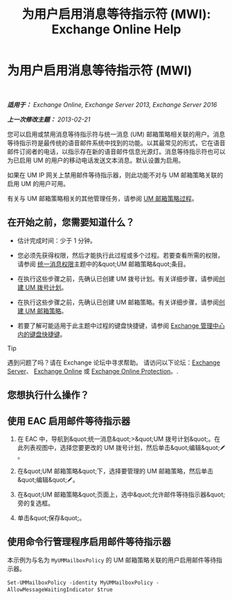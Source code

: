 ﻿---
title: '为用户启用消息等待指示符 (MWI): Exchange Online Help'
TOCTitle: 为用户启用消息等待指示符 (MWI)
ms:assetid: 3d0ca657-00b6-4108-a850-b092fede1f75
ms:mtpsurl: https://technet.microsoft.com/zh-cn/library/Dd335216(v=EXCHG.150)
ms:contentKeyID: 50556553
ms.date: 05/23/2018
mtps_version: v=EXCHG.150
ms.translationtype: MT
---

# 为用户启用消息等待指示符 (MWI)

 

_**适用于：** Exchange Online, Exchange Server 2013, Exchange Server 2016_

_**上一次修改主题：** 2013-02-21_

您可以启用或禁用消息等待指示符与统一消息 (UM) 邮箱策略相关联的用户。消息等待指示符是最传统的语音邮件系统中找到的功能。以其最常见的形式，它在语音邮件订阅者的电话，以指示存在新的语音邮件信息光源灯。消息等待指示符也可以为已启用 UM 的用户的移动电话发送文本消息。默认设置为启用。

如果在 UM IP 网关上禁用邮件等待指示器，则此功能不对与 UM 邮箱策略关联的启用 UM 的用户可用。

有关与 UM 邮箱策略相关的其他管理任务，请参阅 [UM 邮箱策略过程](um-mailbox-policy-procedures-exchange-2013-help.md)。

## 在开始之前，您需要知道什么？

  - 估计完成时间：少于 1 分钟。

  - 您必须先获得权限，然后才能执行此过程或多个过程。若要查看所需的权限，请参阅 [统一消息权限](unified-messaging-permissions-exchange-2013-help.md)主题中的\&quot;UM 邮箱策略\&quot;条目。

  - 在执行这些步骤之前，先确认已创建 UM 拨号计划。有关详细步骤，请参阅[创建 UM 拨号计划](create-a-um-dial-plan-exchange-2013-help.md)。

  - 在执行这些步骤之前，先确认已创建 UM 邮箱策略。有关详细步骤，请参阅[创建 UM 邮箱策略](create-a-um-mailbox-policy-exchange-2013-help.md)。

  - 若要了解可能适用于此主题中过程的键盘快捷键，请参阅 [Exchange 管理中心内的键盘快捷键](keyboard-shortcuts-in-the-exchange-admin-center-exchange-online-protection-help.md)。

> [!TIP]  
> 遇到问题了吗？请在 Exchange 论坛中寻求帮助。 请访问以下论坛：<a href="https://go.microsoft.com/fwlink/p/?linkid=60612">Exchange Server</a>、 <a href="https://go.microsoft.com/fwlink/p/?linkid=267542">Exchange Online</a> 或 <a href="https://go.microsoft.com/fwlink/p/?linkid=285351">Exchange Online Protection</a>。.


## 您想执行什么操作？

## 使用 EAC 启用邮件等待指示器

1.  在 EAC 中，导航到\&quot;统一消息\&quot;\>\&quot;UM 拨号计划\&quot;。在此列表视图中，选择您要更改的 UM 拨号计划，然后单击\&quot;编辑\&quot;![编辑图标](images/Bb124582.6f53ccb2-1f13-4c02-bea0-30690e6ea71d(EXCHG.150).gif "编辑图标")。

2.  在\&quot;UM 邮箱策略\&quot;下，选择要管理的 UM 邮箱策略，然后单击\&quot;编辑\&quot;![编辑图标](images/Bb124582.6f53ccb2-1f13-4c02-bea0-30690e6ea71d(EXCHG.150).gif "编辑图标")。

3.  在\&quot;UM 邮箱策略\&quot;页面上，选中\&quot;允许邮件等待指示器\&quot;旁的复选框。

4.  单击\&quot;保存\&quot;。

## 使用命令行管理程序启用邮件等待指示器

本示例为与名为 `MyUMMailboxPolicy` 的 UM 邮箱策略关联的用户启用邮件等待指示器。

    Set-UMMailboxPolicy -identity MyUMMailboxPolicy -AllowMessageWaitingIndicator $true

